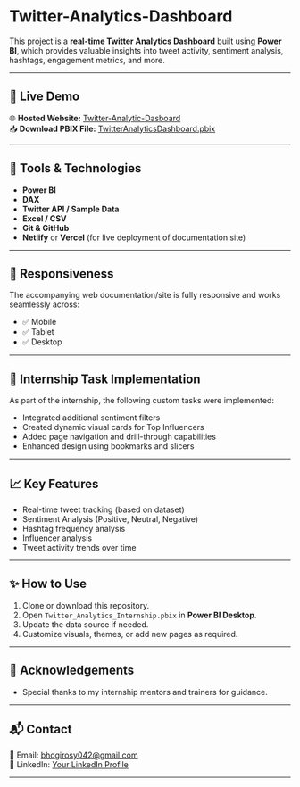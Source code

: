 # Twitter-Analytics-Dashboard
This project is a **real-time Twitter Analytics Dashboard** built using **Power BI**, which provides valuable insights into tweet activity, sentiment analysis, hashtags, engagement metrics, and more.

---

## 🚀 Live Demo

🌐 **Hosted Website:** [Twitter-Analytic-Dasboard](github.com/Bhrosy/Twitter-Analytics-Dashboard.)  
📥 **Download PBIX File:** [TwitterAnalyticsDashboard.pbix](./Twitter_Analytics_Internship.pbix)

---

## 🔧 Tools & Technologies

- **Power BI**
- **DAX**
- **Twitter API / Sample Data**
- **Excel / CSV**
- **Git & GitHub**
- **Netlify** or **Vercel** (for live deployment of documentation site)

---

## 📱 Responsiveness

The accompanying web documentation/site is fully responsive and works seamlessly across:
- ✅ Mobile
- ✅ Tablet
- ✅ Desktop

---

## 📌 Internship Task Implementation

As part of the internship, the following custom tasks were implemented:
- Integrated additional sentiment filters
- Created dynamic visual cards for Top Influencers
- Added page navigation and drill-through capabilities
- Enhanced design using bookmarks and slicers



---

## 📈 Key Features

- Real-time tweet tracking (based on dataset)
- Sentiment Analysis (Positive, Neutral, Negative)
- Hashtag frequency analysis
- Influencer analysis
- Tweet activity trends over time

---

## ✨ How to Use

1. Clone or download this repository.
2. Open `Twitter_Analytics_Internship.pbix` in **Power BI Desktop**.
3. Update the data source if needed.
4. Customize visuals, themes, or add new pages as required.

---

## 🙌 Acknowledgements

- Special thanks to my internship mentors and trainers for guidance.

---

## 📬 Contact

📧 Email: bhogirosy042@gmail.com  
🔗 LinkedIn: [Your LinkedIn Profile](https://www.linkedin.com/in/bhogi-rosy-700a5a212/)  


---
